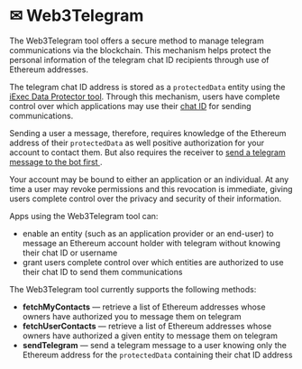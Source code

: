 # ✉ Web3Telegram

The Web3Telegram tool offers a secure method to manage telegram communications
via the blockchain. This mechanism helps protect the personal information of the
telegram chat ID recipients through use of Ethereum addresses.

The telegram chat ID address is stored as a `protectedData` entity using the
[iExec Data Protector tool](./dataProtector.md). Through this mechanism, users
have complete control over which applications may use their
[chat ID](./web3telegram/usage.md#how-to-get-your-chat-id) for sending
communications.

Sending a user a message, therefore, requires knowledge of the Ethereum address
of their `protectedData` as well positive authorization for your account to
contact them. But also requires the receiver to
[send a telegram message to the bot first ](./web3telegram/usage.md#create-your-protected-data).

Your account may be bound to either an application or an individual. At any time
a user may revoke permissions and this revocation is immediate, giving users
complete control over the privacy and security of their information.

Apps using the Web3Telegram tool can:

- enable an entity (such as an application provider or an end-user) to message
  an Ethereum account holder with telegram without knowing their chat ID or
  username
- grant users complete control over which entities are authorized to use their
  chat ID to send them communications

The Web3Telegram tool currently supports the following methods:

- **fetchMyContacts** — retrieve a list of Ethereum addresses whose owners have
  authorized you to message them on telegram
- **fetchUserContacts** — retrieve a list of Ethereum addresses whose owners
  have authorized a given entity to message them on telegram
- **sendTelegram** — send a telegram message to a user knowing only the Ethereum
  address for the `protectedData` containing their chat ID address
